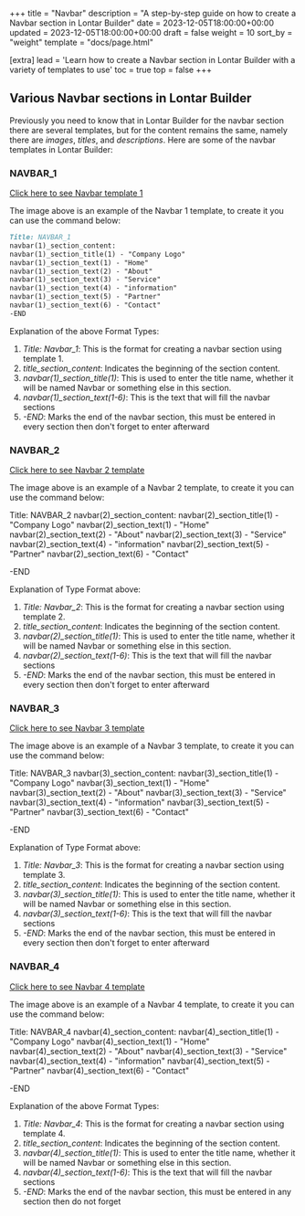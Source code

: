 +++
title = "Navbar"
description = "A step-by-step guide on how to create a Navbar section in Lontar Builder"
date = 2023-12-05T18:00:00+00:00
updated = 2023-12-05T18:00:00+00:00
draft = false
weight = 10
sort_by = "weight"
template = "docs/page.html"

[extra]
lead = 'Learn how to create a Navbar section in Lontar Builder with a variety of templates to use'
toc = true
top = false
+++

## Various Navbar sections in Lontar Builder
Previously you need to know that in Lontar Builder for the navbar section there are several templates, but for the content remains the same, namely there are *images*, *titles*, and *descriptions*. Here are some of the navbar templates in Lontar Builder:

### NAVBAR_1

[Click here to see Navbar template 1](https://imgur.com/a/IxdnybL)

The image above is an example of the Navbar 1 template, to create it you can use the command below:
```markdown
Title: NAVBAR_1
navbar(1)_section_content:
navbar(1)_section_title(1) - "Company Logo"
navbar(1)_section_text(1) - "Home"
navbar(1)_section_text(2) - "About"
navbar(1)_section_text(3) - "Service"   
navbar(1)_section_text(4) - "information"
navbar(1)_section_text(5) - "Partner"
navbar(1)_section_text(6) - "Contact"
-END
```
Explanation of the above Format Types:

1. *Title: Navbar_1*: This is the format for creating a navbar section using template 1.
2. *title_section_content*: Indicates the beginning of the section content.
3. *navbar(1)_section_title(1)*: This is used to enter the title name, whether it will be named Navbar or something else in this section.
4. *navbar(1)_section_text(1-6)*: This is the text that will fill the navbar sections
5. *-END*: Marks the end of the navbar section, this must be entered in every section then don't forget to enter afterward

### NAVBAR_2

[Click here to see Navbar 2 template](https://imgur.com/EiR13qP)

The image above is an example of a Navbar 2 template, to create it you can use the command below:

Title: NAVBAR_2 
navbar(2)_section_content:
navbar(2)_section_title(1) - "Company Logo"
navbar(2)_section_text(1) - "Home"
navbar(2)_section_text(2) - "About"
navbar(2)_section_text(3) - "Service"   
navbar(2)_section_text(4) - "information"
navbar(2)_section_text(5) - "Partner"
navbar(2)_section_text(6) - "Contact"

-END

Explanation of Type Format above:

1. *Title: Navbar_2*: This is the format for creating a navbar section using template 2.
2. *title_section_content*: Indicates the beginning of the section content.
3. *navbar(2)_section_title(1)*: This is used to enter the title name, whether it will be named Navbar or something else in this section.
4. *navbar(2)_section_text(1-6)*: This is the text that will fill the navbar sections
5. *-END*: Marks the end of the navbar section, this must be entered in every section then don't forget to enter afterward

### NAVBAR_3

[Click here to see Navbar 3 template](https://imgur.com/YA6ezUZ)

The image above is an example of a Navbar 3 template, to create it you can use the command below:

Title: NAVBAR_3
navbar(3)_section_content:
navbar(3)_section_title(1) - "Company Logo"
navbar(3)_section_text(1) - "Home"
navbar(3)_section_text(2) - "About"
navbar(3)_section_text(3) - "Service"   
navbar(3)_section_text(4) - "information"
navbar(3)_section_text(5) - "Partner"
navbar(3)_section_text(6) - "Contact"

-END

Explanation of Type Format above:

1. *Title: Navbar_3*: This is the format for creating a navbar section using template 3.
2. *title_section_content*: Indicates the beginning of the section content.
3. *navbar(3)_section_title(1)*: This is used to enter the title name, whether it will be named Navbar or something else in this section.
4. *navbar(3)_section_text(1-6)*: This is the text that will fill the navbar sections
5. *-END*: Marks the end of the navbar section, this must be entered in every section then don't forget to enter afterward

### NAVBAR_4

[Click here to see Navbar 4 template](https://imgur.com/nQ6IPzv)

The image above is an example of a Navbar 4 template, to create it you can use the command below:

Title: NAVBAR_4
navbar(4)_section_content:
navbar(4)_section_title(1) - "Company Logo"
navbar(4)_section_text(1) - "Home"
navbar(4)_section_text(2) - "About"
navbar(4)_section_text(3) - "Service"   
navbar(4)_section_text(4) - "information"
navbar(4)_section_text(5) - "Partner"
navbar(4)_section_text(6) - "Contact"

-END

Explanation of the above Format Types:

1. *Title: Navbar_4*: This is the format for creating a navbar section using template 4.
2. *title_section_content*: Indicates the beginning of the section content.
3. *navbar(4)_section_title(1)*: This is used to enter the title name, whether it will be named Navbar or something else in this section.
4. *navbar(4)_section_text(1-6)*: This is the text that will fill the navbar sections
5. *-END*: Marks the end of the navbar section, this must be entered in any section then do not forget